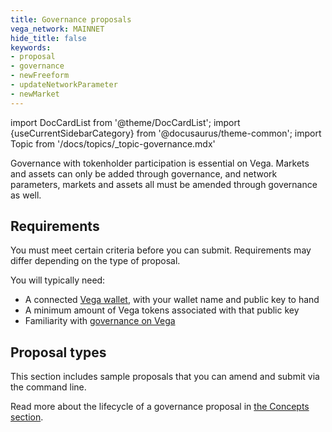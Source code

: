 ```yaml
---
title: Governance proposals
vega_network: MAINNET
hide_title: false
keywords:
- proposal
- governance
- newFreeform
- updateNetworkParameter
- newMarket
---
```

import DocCardList from '@theme/DocCardList';
import {useCurrentSidebarCategory} from '@docusaurus/theme-common';
import Topic from '/docs/topics/_topic-governance.mdx'

<Topic />

Governance with tokenholder participation is essential on Vega. Markets and assets can only be added through governance, and network parameters, markets and assets all must be amended through governance as well.

## Requirements

You must meet certain criteria before you can submit. Requirements may differ depending on the type of proposal.

You will typically need:

- A connected [Vega wallet](../../tools/vega-wallet/index.md), with your wallet name and public key to hand
- A minimum amount of Vega tokens associated with that public key
- Familiarity with [governance on Vega](../../concepts/governance/index.md)

## Proposal types

This section includes sample proposals that you can amend and submit via the command line.

Read more about the lifecycle of a governance proposal in [the Concepts section](../../concepts/governance/lifecycle.md).

<DocCardList items={useCurrentSidebarCategory().items}/>
